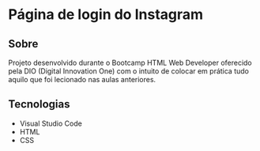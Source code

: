 # Página de login do Instagram

## Sobre
Projeto desenvolvido durante o Bootcamp HTML Web Developer oferecido pela DIO (Digital Innovation One) com o intuito de colocar em prática tudo aquilo que foi lecionado nas aulas anteriores.

## Tecnologias
* Visual Studio Code
* HTML
* CSS
